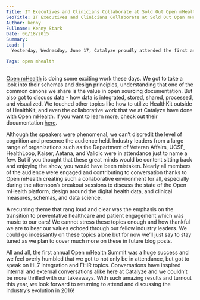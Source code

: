 ```yaml
---
Title: IT Executives and Clinicians Collaborate at Sold Out Open mHealth Summit 2015
SeoTitle: IT Executives and Clinicians Collaborate at Sold Out Open mHealth Summit 2015
Author: kenny
Fullname: Kenny Stark
Date: 06/18/2015
Summary: 
Lead: |
  Yesterday, Wednesday, June 17, Catalyze proudly attended the first annual Open mHealth Summit 2015 hosted in San Francisco. The conference was sold out and our very own [Travis Good](https://catalyze.io/travis), [Mohan Balachandran](https://catalyze.io/mohan), and [Mark Olschesky](https://twitter.com/markolschesky) were among the IT executives to attend. The audience was suffused with energy from persons bursting with creative intentions as the power-packed speakers, including Mark Olschesky, spoke their expertise on topics ranging from [FHIR](https://fhir.catalyze.io/) to bringing down the barriers of integration. 

Tags: open mhealth
---
```

[Open mHealth](http://www.openmhealth.org/) is doing some exciting work these days. We got to take a look into their schemas and design principles, understanding that one of the common canons we share is the value in open sourcing documentation. But also got to discuss data - how data is integrated, stored, shared, processed, and visualized. We touched other topics like how to utilize HealthKit outside of HealthKit, and even the collaborative work that we at Catalyze have done with Open mHealth. If you want to learn more, check out their documentation [here](http://www.openmhealth.org/documentation/#/overview/get-started).

Although the speakers were phenomenal, we can’t discredit the level of cognition and presence the audience held. Industry leaders from a large range of organizations such as the Department of Veteran Affairs, UCSF, HealthLoop, Kaiser, Aetana, and Validic were in attendance just to name a few. But if you thought that these great minds would be content sitting back and enjoying the show, you would have been mistaken. Nearly all members of the audience were engaged and contributing to conversation thanks to Open mHealth creating such a collaborative environment for all, especially during the afternoon’s breakout sessions to discuss the state of the Open mHealth platform, design around the digital health data, and clinical measures, schemas, and data science. 

A recurring theme that rang loud and clear was the emphasis on the transition to preventative healthcare and patient engagement which was music to our ears! We cannot stress these topics enough and how thankful we are to hear our values echoed through our fellow industry leaders. We could go incessantly on these topics alone but for now we’ll just say to stay tuned as we plan to cover much more on these in future blog posts. 

All and all, the first annual Open mHealth Summit was a huge success and we feel overly humbled that we got to not only be in attendance, but got to speak on HL7 integration and FHIR topics. Conversations have inspired internal and external conversations alike here at Catalyze and we couldn’t be more thrilled with our takeaways. With such amazing results and turnout this year, we look forward to returning to attend and discussing the industry’s evolution in 2016!
